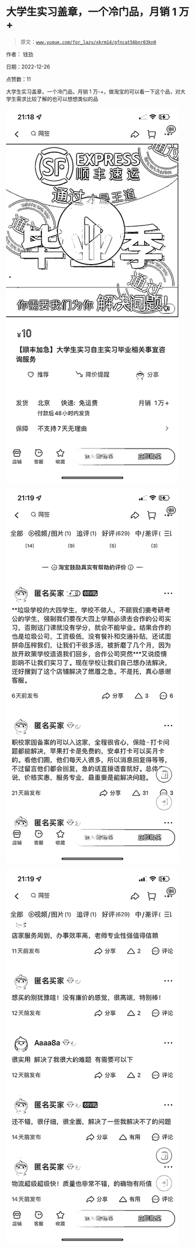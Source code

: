# 大学生实习盖章，一个冷门品，月销 1 万+

> 原文：[`www.yuque.com/for_lazy/xkrm14/gfncat56bnr03kn0`](https://www.yuque.com/for_lazy/xkrm14/gfncat56bnr03kn0)



作者： 钱劲 

日期：2022-12-26 

点赞数：11 

大学生实习盖章，一个冷门品，月销 1 万-+，做淘宝的可以看一下这个品，对大学生需求比较了解的也可以想想类似的品 

![](img/c3d59c8a94ed3af58233fa34db458f78.png)  

![](img/e66a1e6463b7b3de99aa4bda3fb89990.png)  

![](img/40ade9ca98d1d6b9e3c22263ce5e1f99.png) 

